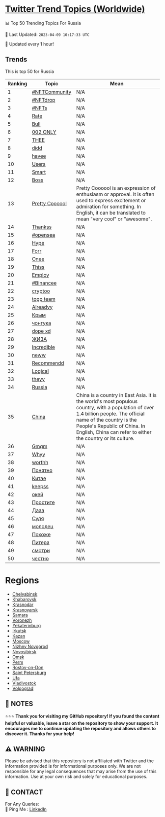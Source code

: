 [Twitter Trend Topics (Worldwide)](https://github.com/ErcinDedeoglu/Twitter-Trend-Topics)
==========


📊 Top 50 Trending Topics For Russia

📆 Last Updated: `2023-04-09 10:17:33 UTC`

🔧 Updated every 1 hour!


## Trends

This is top 50 for Russia

| Ranking | Topic | Mean |
| ------- | ------------ | ------------ |
| 1 | [#NFTCommunity](http://twitter.com/search?q=%23NFTCommunity) | N/A |
| 2 | [#NFTdrop](http://twitter.com/search?q=%23NFTdrop) | N/A |
| 3 | [#NFTs](http://twitter.com/search?q=%23NFTs) | N/A |
| 4 | [Rate](http://twitter.com/search?q=Rate) | N/A |
| 5 | [Bull](http://twitter.com/search?q=Bull) | N/A |
| 6 | [002 ONLY](http://twitter.com/search?q=002+ONLY) | N/A |
| 7 | [THEE](http://twitter.com/search?q=THEE) | N/A |
| 8 | [didd](http://twitter.com/search?q=didd) | N/A |
| 9 | [havee](http://twitter.com/search?q=havee) | N/A |
| 10 | [Users](http://twitter.com/search?q=Users) | N/A |
| 11 | [Smart](http://twitter.com/search?q=Smart) | N/A |
| 12 | [Boss](http://twitter.com/search?q=Boss) | N/A |
| 13 | [Pretty Coooool](http://twitter.com/search?q=Pretty+Coooool) | Pretty Coooool is an expression of enthusiasm or approval. It is often used to express excitement or admiration for something. In English, it can be translated to mean "very cool" or "awesome". |
| 14 | [Thankss](http://twitter.com/search?q=Thankss) | N/A |
| 15 | [#opensea](http://twitter.com/search?q=%23opensea) | N/A |
| 16 | [Hype](http://twitter.com/search?q=Hype) | N/A |
| 17 | [Forr](http://twitter.com/search?q=Forr) | N/A |
| 18 | [Onee](http://twitter.com/search?q=Onee) | N/A |
| 19 | [Thiss](http://twitter.com/search?q=Thiss) | N/A |
| 20 | [Employ](http://twitter.com/search?q=Employ) | N/A |
| 21 | [#Binancee](http://twitter.com/search?q=%23Binancee) | N/A |
| 22 | [cryptoo](http://twitter.com/search?q=cryptoo) | N/A |
| 23 | [topp team](http://twitter.com/search?q=topp+team) | N/A |
| 24 | [Alreadyy](http://twitter.com/search?q=Alreadyy) | N/A |
| 25 | [Крым](http://twitter.com/search?q=%d0%9a%d1%80%d1%8b%d0%bc) | N/A |
| 26 | [чонгука](http://twitter.com/search?q=%d1%87%d0%be%d0%bd%d0%b3%d1%83%d0%ba%d0%b0) | N/A |
| 27 | [dope xd](http://twitter.com/search?q=dope+xd) | N/A |
| 28 | [ЖИЗА](http://twitter.com/search?q=%d0%96%d0%98%d0%97%d0%90) | N/A |
| 29 | [Incredible](http://twitter.com/search?q=Incredible) | N/A |
| 30 | [neww](http://twitter.com/search?q=neww) | N/A |
| 31 | [Recommendd](http://twitter.com/search?q=Recommendd) | N/A |
| 32 | [Logical](http://twitter.com/search?q=Logical) | N/A |
| 33 | [theyy](http://twitter.com/search?q=theyy) | N/A |
| 34 | [Russia](http://twitter.com/search?q=Russia) | N/A |
| 35 | [China](http://twitter.com/search?q=China) | China is a country in East Asia. It is the world's most populous country, with a population of over 1.4 billion people. The official name of the country is the People's Republic of China. In English, China can refer to either the country or its culture. |
| 36 | [Gmgm](http://twitter.com/search?q=Gmgm) | N/A |
| 37 | [Whyy](http://twitter.com/search?q=Whyy) | N/A |
| 38 | [worthh](http://twitter.com/search?q=worthh) | N/A |
| 39 | [Понятно](http://twitter.com/search?q=%d0%9f%d0%be%d0%bd%d1%8f%d1%82%d0%bd%d0%be) | N/A |
| 40 | [Китае](http://twitter.com/search?q=%d0%9a%d0%b8%d1%82%d0%b0%d0%b5) | N/A |
| 41 | [keepss](http://twitter.com/search?q=keepss) | N/A |
| 42 | [окей](http://twitter.com/search?q=%d0%be%d0%ba%d0%b5%d0%b9) | N/A |
| 43 | [Простите](http://twitter.com/search?q=%d0%9f%d1%80%d0%be%d1%81%d1%82%d0%b8%d1%82%d0%b5) | N/A |
| 44 | [Дааа](http://twitter.com/search?q=%d0%94%d0%b0%d0%b0%d0%b0) | N/A |
| 45 | [Судя](http://twitter.com/search?q=%d0%a1%d1%83%d0%b4%d1%8f) | N/A |
| 46 | [молодец](http://twitter.com/search?q=%d0%bc%d0%be%d0%bb%d0%be%d0%b4%d0%b5%d1%86) | N/A |
| 47 | [Похоже](http://twitter.com/search?q=%d0%9f%d0%be%d1%85%d0%be%d0%b6%d0%b5) | N/A |
| 48 | [Питера](http://twitter.com/search?q=%d0%9f%d0%b8%d1%82%d0%b5%d1%80%d0%b0) | N/A |
| 49 | [смотри](http://twitter.com/search?q=%d1%81%d0%bc%d0%be%d1%82%d1%80%d0%b8) | N/A |
| 50 | [честно](http://twitter.com/search?q=%d1%87%d0%b5%d1%81%d1%82%d0%bd%d0%be) | N/A |



# Regions

* [Chelyabinsk](</Russia/Chelyabinsk.md>)
* [Khabarovsk](</Russia/Khabarovsk.md>)
* [Krasnodar](</Russia/Krasnodar.md>)
* [Krasnoyarsk](</Russia/Krasnoyarsk.md>)
* [Samara](</Russia/Samara.md>)
* [Voronezh](</Russia/Voronezh.md>)
* [Yekaterinburg](</Russia/Yekaterinburg.md>)
* [Irkutsk](</Russia/Irkutsk.md>)
* [Kazan](</Russia/Kazan.md>)
* [Moscow](</Russia/Moscow.md>)
* [Nizhny Novgorod](</Russia/Nizhny Novgorod.md>)
* [Novosibirsk](</Russia/Novosibirsk.md>)
* [Omsk](</Russia/Omsk.md>)
* [Perm](</Russia/Perm.md>)
* [Rostov-on-Don](</Russia/Rostov-on-Don.md>)
* [Saint Petersburg](</Russia/Saint Petersburg.md>)
* [Ufa](</Russia/Ufa.md>)
* [Vladivostok](</Russia/Vladivostok.md>)
* [Volgograd](</Russia/Volgograd.md>)



## 📝 NOTES

⭐⭐⭐ **Thank you for visiting my GitHub repository! If you found the content helpful or valuable, leave a star on the repository to show your support. It encourages me to continue updating the repository and allows others to discover it. Thanks for your help!**


## ⚠️ WARNING

Please be advised that this repository is not affiliated with Twitter and the information provided is for informational purposes only. We are not responsible for any legal consequences that may arise from the use of this information. Use at your own risk and solely for educational purposes.


## 📨 CONTACT

 For Any Queries:  
            🏓 Ping Me : [LinkedIn](https://www.linkedin.com/in/ercindedeoglu/)
